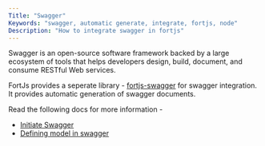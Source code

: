 ```yaml
---
Title: "Swagger"
Keywords: "swagger, automatic generate, integrate, fortjs, node"
Description: "How to integrate swagger in fortjs"
---
```


Swagger is an open-source software framework backed by a large ecosystem of tools that helps developers design, build, document, and consume RESTful Web services.

FortJs provides a seperate library - [fortjs-swagger](https://github.com/ujjwalguptaofficial/fortjs-swagger) for swagger integration. It provides automatic generation of swagger documents.

Read the following docs for more information - 

* [Initiate Swagger](/tutorial/swagger/initiate) 
* [Defining model in swagger](/tutorial/swagger/model)